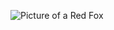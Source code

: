 ![Picture of a Red Fox](https://www.google.com/url?sa=i&url=https%3A%2F%2Fde.dreamstime.com%2Frotfuchs-tierfoto-fox-red-anima-kopf-nahaufnahme-profil-ansicht-portrait-der-wintersaison-nahprofil-des-rotfox-kopfes-image165309071&psig=AOvVaw3Qlq6HoaIFh2FdW56qMr6v&ust=1649868324701000&source=images&cd=vfe&ved=0CAoQjRxqFwoTCKC5nNf8jvcCFQAAAAAdAAAAABAD) 
